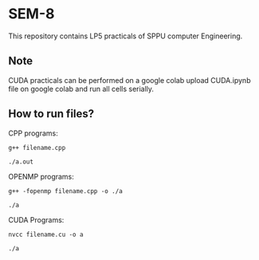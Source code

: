 # SEM-8

This repository contains LP5 practicals of SPPU computer Engineering.

## Note
CUDA practicals can be performed on a google colab upload CUDA.ipynb file on google colab and run all cells serially.

## How to run files?
CPP programs:
```
g++ filename.cpp

./a.out
```
OPENMP programs:
```
g++ -fopenmp filename.cpp -o ./a

./a
```
CUDA Programs:
```
nvcc filename.cu -o a

./a
```


